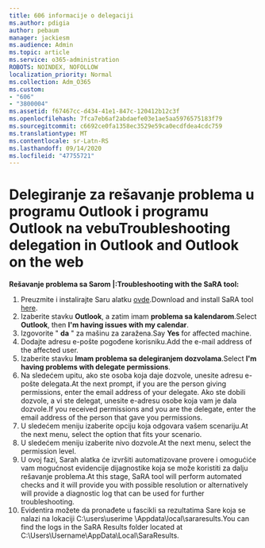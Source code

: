 ```yaml
---
title: 606 informacije o delegaciji
ms.author: pdigia
author: pebaum
manager: jackiesm
ms.audience: Admin
ms.topic: article
ms.service: o365-administration
ROBOTS: NOINDEX, NOFOLLOW
localization_priority: Normal
ms.collection: Adm_O365
ms.custom:
- "606"
- "3800004"
ms.assetid: f67467cc-d434-41e1-847c-120412b12c3f
ms.openlocfilehash: 7fca7eb6af2abdaefe03e1ae5aa5976575183f79
ms.sourcegitcommit: c6692ce0fa1358ec3529e59ca0ecdfdea4cdc759
ms.translationtype: MT
ms.contentlocale: sr-Latn-RS
ms.lasthandoff: 09/14/2020
ms.locfileid: "47755721"
---
```

# <a name="troubleshooting-delegation-in-outlook-and-outlook-on-the-web"></a><span data-ttu-id="88247-102">Delegiranje za rešavanje problema u programu Outlook i programu Outlook na vebu</span><span class="sxs-lookup"><span data-stu-id="88247-102">Troubleshooting delegation in Outlook and Outlook on the web</span></span>

<span data-ttu-id="88247-103">**Rešavanje problema sa Sarom |:**</span><span class="sxs-lookup"><span data-stu-id="88247-103">**Troubleshooting with the SaRA tool:**</span></span>

1. <span data-ttu-id="88247-104">Preuzmite i instalirajte Saru alatku [ovde](https://aka.ms/SaRA-SkypeForBusinessSignIn).</span><span class="sxs-lookup"><span data-stu-id="88247-104">Download and install SaRA tool [here](https://aka.ms/SaRA-SkypeForBusinessSignIn).</span></span>
1. <span data-ttu-id="88247-105">Izaberite stavku **Outlook**, a zatim imam **problema sa kalendarom**.</span><span class="sxs-lookup"><span data-stu-id="88247-105">Select **Outlook**, then **I'm having issues with my calendar**.</span></span>
1. <span data-ttu-id="88247-106">Izgovorite " **da** " za mašinu za zaražena.</span><span class="sxs-lookup"><span data-stu-id="88247-106">Say **Yes** for affected machine.</span></span>
1. <span data-ttu-id="88247-107">Dodajte adresu e-pošte pogođene korisniku.</span><span class="sxs-lookup"><span data-stu-id="88247-107">Add the e-mail address of the affected user.</span></span>
1. <span data-ttu-id="88247-108">Izaberite stavku **Imam problema sa delegiranjem dozvolama**.</span><span class="sxs-lookup"><span data-stu-id="88247-108">Select **I'm having problems with delegate permissions**.</span></span>
1. <span data-ttu-id="88247-109">Na sledećem upitu, ako ste osoba koja daje dozvole, unesite adresu e-pošte delegata.</span><span class="sxs-lookup"><span data-stu-id="88247-109">At the next prompt, if you are the person giving permissions, enter the email address of your delegate.</span></span> <span data-ttu-id="88247-110">Ako ste dobili dozvole, a vi ste delegat, unesite e-adresu osobe koja vam je dala dozvole.</span><span class="sxs-lookup"><span data-stu-id="88247-110">If you received permissions and you are the delegate, enter the email address of the person that gave you permissions.</span></span>
1. <span data-ttu-id="88247-111">U sledećem meniju izaberite opciju koja odgovara vašem scenariju.</span><span class="sxs-lookup"><span data-stu-id="88247-111">At the next menu, select the option that fits your scenario.</span></span>
1. <span data-ttu-id="88247-112">U sledećem meniju izaberite nivo dozvole.</span><span class="sxs-lookup"><span data-stu-id="88247-112">At the next menu, select the permission level.</span></span>
1. <span data-ttu-id="88247-113">U ovoj fazi, Sarah alatka će izvršiti automatizovane provere i omogućiće vam mogućnost evidencije dijagnostike koja se može koristiti za dalju rešavanje problema.</span><span class="sxs-lookup"><span data-stu-id="88247-113">At this stage, SaRA tool will perform automated checks and it will provide you with possible resolution or alternatively will provide a diagnostic log that can be used for further troubleshooting.</span></span>
1. <span data-ttu-id="88247-114">Evidentira možete da pronađete u fascikli sa rezultatima Sare koja se nalazi na lokaciji C:\users\userime \Appdata\local\sararesults.</span><span class="sxs-lookup"><span data-stu-id="88247-114">You can find the logs in the SaRA Results folder located at C:\Users\Username\AppData\Local\SaraResults.</span></span>
